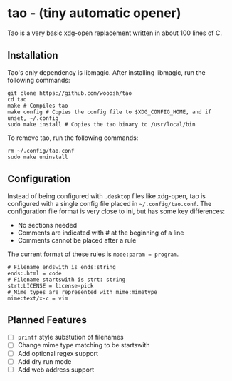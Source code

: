 # tao - (tiny automatic opener)
Tao is a very basic xdg-open replacement written in about 100 lines of C.
## Installation
Tao's only dependency is libmagic.
After installing libmagic, run the following commands:
```
git clone https://github.com/wooosh/tao
cd tao
make # Compiles tao
make config # Copies the config file to $XDG_CONFIG_HOME, and if unset, ~/.config
sudo make install # Copies the tao binary to /usr/local/bin
```
To remove tao, run the following commands:
```
rm ~/.config/tao.conf
sudo make uninstall
```
## Configuration
Instead of being configured with `.desktop` files like xdg-open, tao is configured with a single config file placed in `~/.config/tao.conf`. The configuration file format is very close to ini, but has some key differences:
- No sections needed
- Comments are indicated with # at the beginning of a line
- Comments cannot be placed after a rule

The current format of these rules is `mode:param = program`.
```
# Filename endswith is ends:string
ends:.html = code
# Filename startswith is strt: string
strt:LICENSE = license-pick
# Mime types are represented with mime:mimetype
mime:text/x-c = vim
```
## Planned Features
- [ ] `printf` style substution of filenames
- [ ] Change mime type matching to be startswith
- [ ] Add optional regex support
- [ ] Add dry run mode
- [ ] Add web address support
